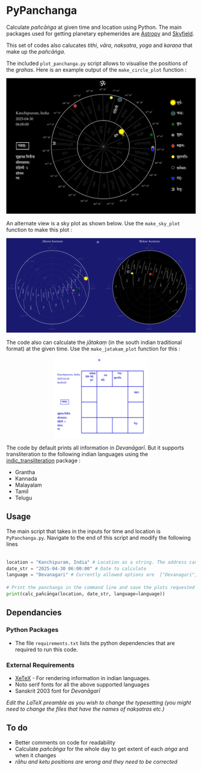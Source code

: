 # PyPanchanga
Calculate _pañcāṅga_ at given time and location using Python. The main packages used for getting planetary ephemerides are [Astropy](https://www.astropy.org/) and [Skyfield](https://rhodesmill.org/skyfield/).  

This set of codes also calucates _tithi_, _vāra_, _nakṣatra_, _yoga_ and _karaṇa_ that make up the _pañcāṅga_.

The included `plot_panchanga.py` script allows to visualise the positions of the _grahas_. Here is an example output of the `make_circle_plot` function :  
<p align="center">
<img src="https://github.com/arvindb95/AstroPyPanchanga/blob/main/panchanga_at_test_time-1.jpg" title="Sample circle plot" />
</p>

An alternate view is a sky plot as shown below. Use the `make_sky_plot` function to make this plot :
<p align="center">
<img src="https://github.com/arvindb95/AstroPyPanchanga/blob/main/sky_plot_at_test_time-1.jpg" title="Sample jatakam plot" />
</p>

The code also can calculate the _jātakaṃ_ (in the south indian traditional format) at the given time. Use the `make_jatakam_plot` function for this :
<p align="center">
<img src="https://github.com/arvindb95/AstroPyPanchanga/blob/main/jatakam_at_test_time-1.jpg" title="Sample jatakam plot"  width="50%"/>
</p>

The code by default prints all information in _Devanāgarī_. But it supports transliteration to the following indian languages using the [indic_transliteration](https://github.com/indic-transliteration/indic_transliteration_py) package :
- Grantha
- Kannada
- Malayalam
- Tamil
- Telugu

## Usage
The main script that takes in the inputs for time and location is `PyPanchanga.py`. Navigate to the end of this script and modify the following lines

```python

location = "Kanchipuram, India" # Location as a string. The address can be more detailed. Uses OpenStreetMap Nominatim tool [1] (default) or the Google geocoding API [2]
date_str = "2025-04-30 06:00:00" # Date to calculate 
language = "Devanagari" # Currently allowed options are  ["Devanagari", "Grantha", "Kannada", "Malayalam", "Tamil", "Telugu"]

# Print the panchanga in the command line and save the plots requested
print(calc_pañcāṅga(location, date_str, language=language))

```

## Dependancies

### Python Packages 
- The file `requirements.txt` lists the python dependencies that are required to run this code.
   
### External Requirements
- [XeTeX](https://tug.org/xetex/) - For rendering information in indian languages.  
- Noto serif fonts for all the above supported languages
- Sanskrit 2003 font for _Devanāgarī_

_Edit the LaTeX preamble as you wish to change the typesetting (you might need to change the files that have the names of naks&#803;atras etc.)_

## To do
- Better comments on code for readability 
- Calculate _pañcāṅga_ for the whole day to get extent of each _aṅga_ and when it changes 
- *rāhu and ketu positions are wrong and they need to be corrected*
